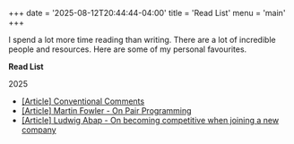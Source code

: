 +++
date = '2025-08-12T20:44:44-04:00'
title = 'Read List'
menu = 'main'
+++

I spend a lot more time reading than writing.
There are a lot of incredible people and resources. 
Here are some of my personal favourites.

**Read List**

2025
* [[Article] Conventional Comments](https://conventionalcomments.org/)
* [[Article] Martin Fowler - On Pair Programming](https://martinfowler.com/articles/on-pair-programming.html)
* [[Article] Ludwig Abap - On becoming competitive when joining a new company](https://ludwigabap.bearblog.dev/on-becoming-competitive-when-joining-a-new-company/)